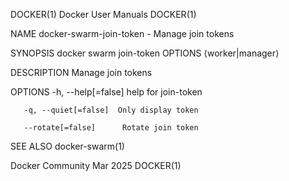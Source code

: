 DOCKER(1)							      Docker User Manuals							     DOCKER(1)

NAME
       docker-swarm-join-token - Manage join tokens

SYNOPSIS
       docker swarm join-token OPTIONS ⟨worker|manager⟩

DESCRIPTION
       Manage join tokens

OPTIONS
       -h, --help[=false]      help for join-token

       -q, --quiet[=false]	Only display token

       --rotate[=false]	     Rotate join token

SEE ALSO
       docker-swarm(1)

Docker Community							   Mar 2025								     DOCKER(1)
